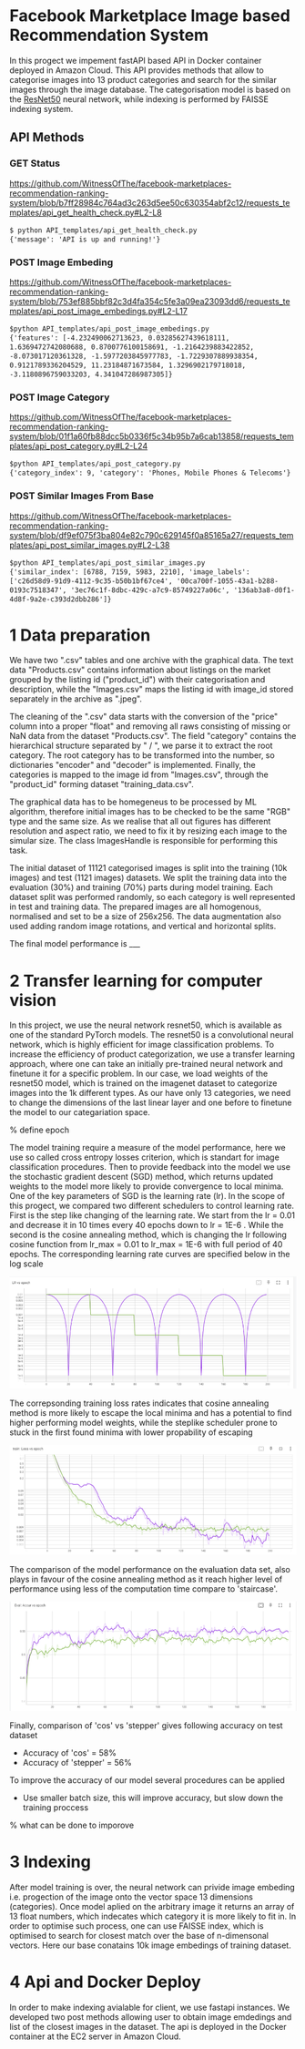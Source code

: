 # Facebook Marketplace Image based Recommendation System

In this progect we impement fastAPI based API in Docker container deployed in Amazon Cloud. This API provides methods that allow to categorise images into 13 product categories and search for the similar images through the image database. The categorisation model is based on the [ResNet50](https://pytorch.org/vision/main/models/generated/torchvision.models.resnet50.html) neural network, while indexing is performed by FAISSE indexing system. 

## API Methods

### GET Status

   https://github.com/WitnessOfThe/facebook-marketplaces-recommendation-ranking-system/blob/b7ff28984c764ad3c263d5ee50c630354abf2c12/requests_templates/api_get_health_check.py#L2-L8

```  
$ python API_templates/api_get_health_check.py 
{'message': 'API is up and running!'}
```
### POST Image Embeding

   https://github.com/WitnessOfThe/facebook-marketplaces-recommendation-ranking-system/blob/753ef885bbf82c3d4fa354c5fe3a09ea23093dd6/requests_templates/api_post_image_embedings.py#L2-L17

```  
$python API_templates/api_post_image_embedings.py 
{'features': [-4.232490062713623, 0.03285627439618111, 1.6369472742080688, 0.8700776100158691, -1.2164239883422852, -8.073017120361328, -1.5977203845977783, -1.7229307889938354, 0.9121789336204529, 11.23184871673584, 1.3296902179718018, -3.1180896759033203, 4.341047286987305]}
```

### POST Image Category

  https://github.com/WitnessOfThe/facebook-marketplaces-recommendation-ranking-system/blob/01f1a60fb88dcc5b0336f5c34b95b7a6cab13858/requests_templates/api_post_category.py#L2-L24

```  
$python API_templates/api_post_category.py 
{'category_index': 9, 'category': 'Phones, Mobile Phones & Telecoms'}
```

### POST Similar Images From Base

  https://github.com/WitnessOfThe/facebook-marketplaces-recommendation-ranking-system/blob/df9ef075f3ba804e82c790c629145f0a85165a27/requests_templates/api_post_similar_images.py#L2-L38

```
$python API_templates/api_post_similar_images.py 
{'similar_index': [6788, 7159, 5983, 2210], 'image_labels': ['c26d58d9-91d9-4112-9c35-b50b1bf67ce4', '00ca700f-1055-43a1-b288-0193c7518347', '3ec76c1f-8dbc-429c-a7c9-85749227a06c', '136ab3a8-d0f1-4d8f-9a2e-c393d2dbb286']}
```

# 1 Data preparation

We have two ".csv" tables and one archive with the graphical data. The text data "Products.csv" contains information about listings on the market grouped by the listing id ("product_id") with their categorisation and description, while the "Images.csv" maps the listing id with image_id stored separately in the archive as ".jpeg".

The cleaning of the ".csv" data starts with the conversion of the "price" column into a proper "float" and removing all raws consisting of missing or NaN data from the dataset "Products.csv". 
The field "category" contains the hierarchical structure separated by " / ", we parse it to extract the root category. 
The root category has to be transformed into the number, so dictionaries "encoder" and "decoder" is implemented.
Finally, the categories is mapped to the image id from "Images.csv", through the "product_id" forming dataset "training_data.csv".

The graphical data has to be homegeneus to be processed by ML algorithm, therefore initial images has to be checked to be the same "RGB" type and the same size. As we realise that all out figures has different resolution and aspect ratio, we need to fix it by resizing each image to the simular size. The class ImagesHandle is responsible for performing this task.

The initial dataset of 11121 categorised images is split into the training (10k images) and test (1121 images) datasets. We split the training data into the evaluation (30%) and training (70%) parts during model training. Each dataset split was performed randomly, so each category is well represented in test and training data. The prepared images are all homogenous, normalised and set to be a size of 256x256. The data augmentation also used adding random image rotations, and vertical and horizontal splits.

The final model performance is ___

# 2 Transfer learning for computer vision

In this project, we use the neural network resnet50, which is available as one of the standard PyTorch models. The resnet50 is a convolutional neural network, which is highly efficient for image classification problems. To increase the efficiency of product categorization, we use a transfer learning approach, where one can take an initially pre-trained neural network and finetune it for a specific problem. In our case, we load weights of the resnet50 model, which is trained on the imagenet dataset to categorize images into the 1k different types. As our have only 13 categories, we need to change the dimensions of the last linear layer and one before to finetune the model to our categariation space.

% define epoch

The model training require a measure of the model performance, here we use so called cross entropy losses criterion, which is standart for image classification procedures. Then to provide feedback into the model we use the stochastic gradient descent (SGD) method, which returns updated weights to the model more likely to provide convergence to local minima. One of the key parameters of SGD is the learning rate (lr). In the scope of this progect, we compared two different schedulers to control learning rate. First is the step like changing of the learning rate. We start from the lr = 0.01 and decrease it in 10 times every 40 epochs down to lr = 1E-6 . While the second is the cosine annealing method, which is changing the lr following cosine function from lr_max = 0.01 to  lr_max = 1E-6 with full period of 40 epochs. The corresponding learning rate curves are specified below in the log scale

![plot](https://github.com/WitnessOfThe/facebook-marketplaces-recommendation-ranking-system/blob/main/readme_images/lr_curve.PNG)

The correpsonding training loss rates indicates that cosine annealing method is more likely to escape the local minima and has a potential to find higher performing model weights, while the steplike scheduler prone to stuck in the first found minima with lower propability of escaping

![plot](https://github.com/WitnessOfThe/facebook-marketplaces-recommendation-ranking-system/blob/main/readme_images/train_loss_vs_epoch.PNG)

The comparison of the model performance on the evaluation data set, also plays in favour of the cosine annealing method as it reach higher level of performance using less of the computation time compare to 'staircase'. 

![plot](https://github.com/WitnessOfThe/facebook-marketplaces-recommendation-ranking-system/blob/main/readme_images/eval_vs_epoch.PNG)

Finally, comparison of 'cos' vs 'stepper' gives following accuracy on test dataset

* Accuracy of 'cos' = 58%
* Accuracy of 'stepper' = 56%

To improve the accuracy of our model several procedures can be applied

* Use smaller batch size, this will improve accuracy, but slow down the training proccess

% what can be done to imporove

# 3 Indexing
After model training is over, the neural network can privide image embeding i.e. progection of the image onto the vector space 13 dimensions (categories). Once model aplied on the arbitrary image it returns an array of 13 float numbers, which indecates which category it is more likely to fit in. In order to optimise such process, one can use FAISSE index, which is optimised to search for closest match over the base of n-dimensonal vectors. Here our base conatains 10k image embedings of training dataset. 

# 4 Api and Docker Deploy
In order to make indexing avialable for client, we use fastapi instances. We developed two post methods allowing user to obtain image emdedings and list of the closest images in the dataset. The api is deployed in the Docker container at the EC2 server in Amazon Cloud. 
